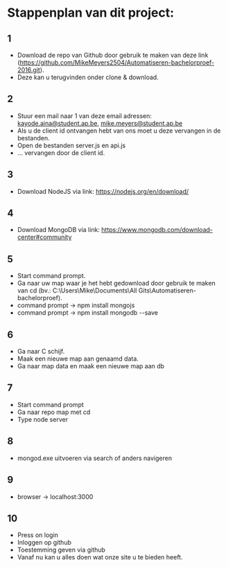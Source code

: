 # Stappenplan van dit project:

## 1 
* Download de repo van Github door gebruik te maken van deze link (https://github.com/MikeMeyers2504/Automatiseren-bachelorproef-2016.git).
* Deze kan u terugvinden onder clone & download.

## 2
* Stuur een mail naar 1 van deze email adressen: kayode.aina@student.ap.be, mike.meyers@student.ap.be
* Als u de client id ontvangen hebt van ons moet u deze vervangen in de bestanden.
* Open de bestanden server.js en api.js
* ... vervangen door de client id.

## 3
* Download NodeJS via link: https://nodejs.org/en/download/

## 4
* Download MongoDB via link: https://www.mongodb.com/download-center#community

## 5
* Start command prompt.
* Ga naar uw map waar je het hebt gedownload door gebruik te maken van cd (bv.: C:\Users\Mike\Documents\All Gits\Automatiseren-bachelorproef).
* command prompt -> npm install mongojs
* command prompt -> npm install mongodb --save

## 6
* Ga naar C schijf.
* Maak een nieuwe map aan genaamd data.
* Ga naar map data en maak een nieuwe map aan db

## 7
* Start command prompt
* Ga naar repo map met cd
* Type node server 

## 8
* mongod.exe uitvoeren via search of anders navigeren 

## 9
* browser -> localhost:3000

## 10
* Press on login
* Inloggen op github
* Toestemming geven via github
* Vanaf nu kan u alles doen wat onze site u te bieden heeft.